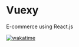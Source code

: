 # Vuexy
E-commerce using React.js

[![wakatime](https://wakatime.com/badge/user/7f90d00b-e60e-483b-a30c-91c17364831a/project/38bb1312-c45b-4532-bf48-e647c8b5469a.svg)](https://wakatime.com/badge/user/7f90d00b-e60e-483b-a30c-91c17364831a/project/38bb1312-c45b-4532-bf48-e647c8b5469a)